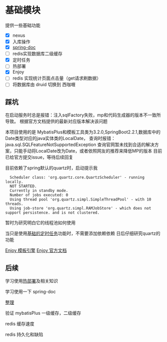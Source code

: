 # 基础模块

提供一些基础功能
- [X] nexus
- [X] 入库操作
- [X] <u>spring-doc</u>
- [ ] redis实现数据库二级缓存
- [X] 定时任务
- [ ] 热部署
- [X] Enjoy
- [ ] redis 实现统计页面点击量（get请求刷数据）
- [ ] 将数据库由 druid 切换到 西咖喱

## 踩坑
在启动服务时总是报错：注入sqlFactory失败，mp和代码生成器的版本不一致所导致。
根据官方文档提供的最新对应版本解决该问题

本项目使用的是 MybatisPlus和模板工具类为3.2.0,SpringBoot2.2.1,数据库中的Date类型对应的java实体类的LocalDate，
查询时报错：java.sql.SQLFeatureNotSupportedException
查询官网暂未找到合适的解决方案，只能手动将LocalDate改为Date，或者依照网友的推荐来降低MP的版本
目前已给官方提交issue，等待后续回复

目前依赖了spring默认的quartz时，启动提示我
```
  Scheduler class: 'org.quartz.core.QuartzScheduler' - running locally.
  NOT STARTED.
  Currently in standby mode.
  Number of jobs executed: 0
  Using thread pool 'org.quartz.simpl.SimpleThreadPool' - with 10 threads.
  Using job-store 'org.quartz.simpl.RAMJobStore' - which does not support persistence. and is not clustered.
```
暂时为研究明白它的线程池如何使用

当只是使用[基础的定时任务](https://github.com/MrTallon/191130/blob/master/base/src/main/java/com/base/utils/QuartzUtil.java)功能时，不需要添加依赖依赖
日后仔细研究quartz的功能

[Enjoy 模板引擎](http://www.jfinal.com/share/457)
[Enjoy 官方文档](https://www.jfinal.com/doc/6-10)



## 后续

学习使用[热部署](https://www.jdon.com/50644)及相关知识

学习使用一下 spring-doc

[整理](https://blog.csdn.net/vhfdff/article/details/89048334)


验证 mybatisPlus 一级缓存，二级缓存

redis 缓存速度

redis 持久化和缺陷


